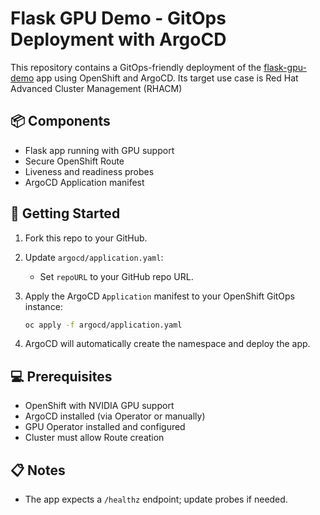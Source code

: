 # Flask GPU Demo - GitOps Deployment with ArgoCD

This repository contains a GitOps-friendly deployment of the [flask-gpu-demo](https://quay.io/repository/ryan_nix/flask-gpu-demo) app using OpenShift and ArgoCD. Its target use case is Red Hat Advanced Cluster Management (RHACM)

## 📦 Components

- Flask app running with GPU support
- Secure OpenShift Route
- Liveness and readiness probes
- ArgoCD Application manifest

## 🚀 Getting Started

1. Fork this repo to your GitHub.
2. Update `argocd/application.yaml`:
   - Set `repoURL` to your GitHub repo URL.
3. Apply the ArgoCD `Application` manifest to your OpenShift GitOps instance:

   ```bash
   oc apply -f argocd/application.yaml
   ```

4. ArgoCD will automatically create the namespace and deploy the app.

## 💻 Prerequisites

- OpenShift with NVIDIA GPU support
- ArgoCD installed (via Operator or manually)
- GPU Operator installed and configured
- Cluster must allow Route creation

## 📋 Notes

- The app expects a `/healthz` endpoint; update probes if needed.
